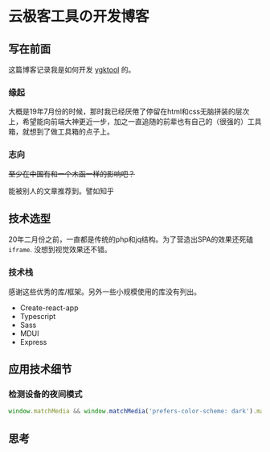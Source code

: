 # 云极客工具の开发博客

## 写在前面

这篇博客记录我是如何开发 [ygktool](https://www.ygktool.cn) 的。

### 缘起

大概是19年7月份的时候，那时我已经厌倦了停留在html和css无脑拼装的层次上，希望能向前端大神更近一步，加之一直追随的前辈也有自己的（很强的）工具箱，就想到了做工具箱的点子上。

### 志向
<S>至少在中国有和一个木函一样的影响吧？</s>

能被别人的文章推荐到。譬如知乎

## 技术选型
20年二月份之前，一直都是传统的php和jq结构。为了营造出SPA的效果还死磕`iframe`. 没想到视觉效果还不错。
### 技术栈
感谢这些优秀的库/框架。另外一些小规模使用的库没有列出。
* Create-react-app
* Typescript
* Sass
* MDUI
* Express

## 应用技术细节

### 检测设备的夜间模式
```js
window.matchMedia && window.matchMedia('prefers-color-scheme: dark').matches
```
## 思考